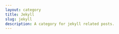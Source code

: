 ```yaml
---
layout: category
title: Jekyll
slug: jekyll
description: A category for jekyll related posts.
---
```

